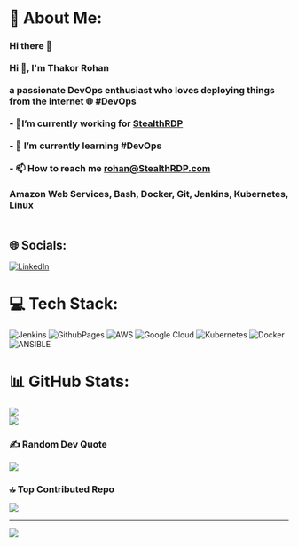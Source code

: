 # 💫 About Me:
### Hi there 👋<br><br>Hi 👋, I'm Thakor Rohan<br><br>a passionate DevOps enthusiast who loves deploying things from the internet 🌐 #DevOps<br><br>- 🔭<strong>I’m currently working for <a href="https://stealthrdp.com">StealthRDP</a></strong><br><br>- 🌱 I’m currently learning #DevOps<br><br>- 📫 How to reach me rohan@StealthRDP.com<br><br>Amazon Web Services, Bash, Docker, Git, Jenkins, Kubernetes, Linux<br><br>


## 🌐 Socials:
[![LinkedIn](https://img.shields.io/badge/LinkedIn-%230077B5.svg?logo=linkedin&logoColor=white)](https://linkedin.com/in/thakor-rohan-7021b62a3) 

# 💻 Tech Stack:
![Jenkins](https://img.shields.io/badge/jenkins-%232C5263.svg?style=for-the-badge&logo=jenkins&logoColor=white) ![GithubPages](https://img.shields.io/badge/github%20pages-121013?style=for-the-badge&logo=github&logoColor=white) ![AWS](https://img.shields.io/badge/AWS-%23FF9900.svg?style=for-the-badge&logo=amazon-aws&logoColor=white) ![Google Cloud](https://img.shields.io/badge/GoogleCloud-%234285F4.svg?style=for-the-badge&logo=google-cloud&logoColor=white) ![Kubernetes](https://img.shields.io/badge/kubernetes-%23326ce5.svg?style=for-the-badge&logo=kubernetes&logoColor=white) ![Docker](https://img.shields.io/badge/docker-%230db7ed.svg?style=for-the-badge&logo=docker&logoColor=white) ![ANSIBLE](https://img.shields.io/badge/ansible-%231A1918.svg?style=for-the-badge&logo=ansible&logoColor=white)
# 📊 GitHub Stats:
![](https://github-readme-streak-stats.herokuapp.com/?user=ThakorRohan&theme=blue-green&hide_border=false)<br/>
![](https://github-readme-stats.vercel.app/api/top-langs/?username=ThakorRohan&theme=blue-green&hide_border=false&include_all_commits=true&count_private=true&layout=compact)

### ✍️ Random Dev Quote
![](https://quotes-github-readme.vercel.app/api?type=horizontal&theme=radical)

### 🔝 Top Contributed Repo
![](https://github-contributor-stats.vercel.app/api?username=ThakorRohan&limit=5&theme=dark&combine_all_yearly_contributions=true)

---
[![](https://visitcount.itsvg.in/api?id=ThakorRohan&icon=0&color=0)](https://visitcount.itsvg.in)

<!-- Proudly created with GPRM ( https://gprm.itsvg.in ) -->
